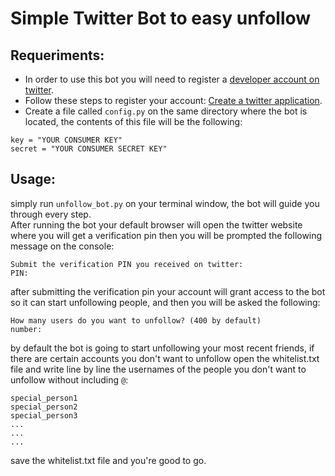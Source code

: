 # Simple Twitter Bot to easy unfollow

## Requeriments:

* In order to use this bot you will need to register a [developer account on twitter](https://dev.twitter.com).
* Follow these steps to register your account: [Create a twitter application](http://docs.inboundnow.com/guide/create-twitter-application/).
* Create a file called `config.py` on the same directory where the bot is located, the contents of this file will be the following: <br>
```
key = "YOUR CONSUMER KEY"
secret = "YOUR CONSUMER SECRET KEY"
```
## Usage:
simply run `unfollow_bot.py` on your terminal window, the bot will guide you through every step. <br>
After running the bot your default browser will open the twitter website where you will get a verification pin
then you will be prompted the following message on the console:
```
Submit the verification PIN you received on twitter:
PIN:
```
after submitting the verification pin your account will grant access to the bot so it can start unfollowing people, and then you will be asked the following:
```
How many users do you want to unfollow? (400 by default)
number: 
```

by default the bot is going to start unfollowing your most recent friends, if there are certain accounts you don't want to unfollow open the whitelist.txt file and write line by line the usernames of the people you don't want to unfollow without including `@`:
```
special_person1
special_person2
special_person3
...
...
...
```
save the whitelist.txt file and you're good to go. <br>


